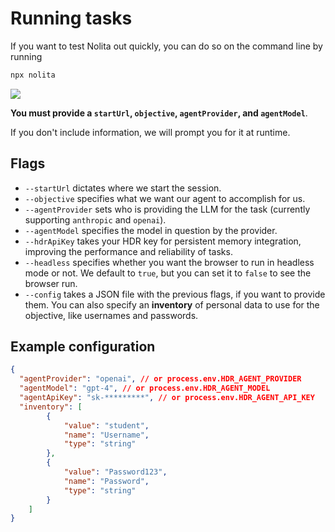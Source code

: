 # Running tasks

If you want to test Nolita out quickly, you can do so on the command line by running

```sh
npx nolita
```

![](https://content.hdr.is/runner.gif)

**You must provide a `startUrl`, `objective`, `agentProvider`, and `agentModel`**. 

If you don't include information, we will prompt you for it at runtime. 

## Flags

- `--startUrl` dictates where we start the session.
- `--objective` specifies what we want our agent to accomplish for us.
- `--agentProvider` sets who is providing the LLM for the task (currently supporting `anthropic` and `openai`).
- `--agentModel` specifies the model in question by the provider.
- `--hdrApiKey` takes your HDR key for persistent memory integration, improving the performance and reliability of tasks.
- `--headless` specifies whether you want the browser to run in headless mode or not. We default to `true`, but you can set it to `false` to see the browser run.
- `--config` takes a JSON file with the previous flags, if you want to provide them. You can also specify an **inventory** of personal data to use for the objective, like usernames and passwords.

## Example configuration

```json
{
  "agentProvider": "openai", // or process.env.HDR_AGENT_PROVIDER
  "agentModel": "gpt-4", // or process.env.HDR_AGENT_MODEL
  "agentApiKey": "sk-*********", // or process.env.HDR_AGENT_API_KEY
  "inventory": [
        {  
            "value": "student", 
            "name": "Username", 
            "type": "string" 
        },
        { 
            "value": "Password123",
            "name": "Password",
            "type": "string" 
        }
    ]
}
```